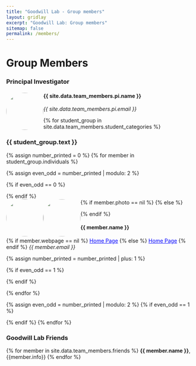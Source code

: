 ```yaml
---
title: "Goodwill Lab - Group members"
layout: gridlay
excerpt: "Goodwill Lab: Group members"
sitemap: false
permalink: /members/
---
```


# Group Members

### Principal Investigator

<div class="row">
<div class="col-sm-6 clearfix">
  <img src="{{ site.url }}{{ site.baseurl }}/images/teampic/{{ site.data.team_members.pi.photo }}" class="img-responsive" style="float: left; border-radius: 50%; height: 100px; width: 100px; object-fit: cover; overflow: hidden;" />

  <h4>{{ site.data.team_members.pi.name }}</h4>
  
  <i>{{ site.data.team_members.pi.email }}</i>
</div>
</div>

{% for student_group in site.data.team_members.student_categories %}

  <h3>{{ student_group.text }}</h3>

{% assign number_printed = 0 %}
{% for member in student_group.individuals %}

{% assign even_odd = number_printed | modulo: 2 %}

{% if even_odd == 0 %}

  <div class="row">
  {% endif %}
  <div class="col-sm-6 clearfix">
  {% if member.photo == nil %}
  <img src="{{ site.url }}{{ site.baseurl }}/images/teampic/bio-photo.jpg" class="img-responsive" style="float: left; border-radius: 50%; height: 100px; width: 100px; object-fit: cover; overflow: hidden;" />  
  {% else %}
  <img src="{{ site.url }}{{ site.baseurl }}/images/teampic/{{ member.photo }}" class="img-responsive" style="float: left; border-radius: 50%; height: 100px; width: 100px; object-fit: cover; overflow: hidden; image-rendering: -webkit-optimize-contrast;" />

{% endif %}

  <h4>{{ member.name }}</h4>
  {% if member.webpage == nil %}
  <a href="{{ site.url }}{{ site.baseurl }}/" style="color: blue;">Home Page</a>
  {% else %}
  <a href="{{ member.webpage }}" style="color: blue;">Home Page</a>
  {% endif %}
  <i>{{ member.email }}</i>
  </div>

{% assign number_printed = number_printed | plus: 1 %}

{% if even_odd == 1 %}

  </div>
  {% endif %}

{% endfor %}

{% assign even_odd = number_printed | modulo: 2 %}
{% if even_odd == 1 %}

</div>
{% endif %}
{% endfor %}

### Goodwill Lab Friends

<div class="row">

<div class="col-sm-5 clearfix">
{% for member in site.data.team_members.friends %}
<b>{{ member.name }}</b>, {{member.info}}
{% endfor %}
</div>

</div>
